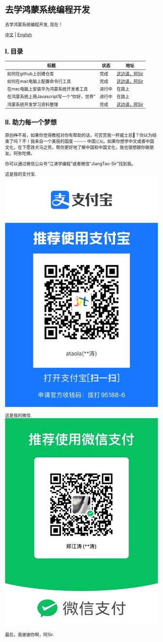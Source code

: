 # 去学鸿蒙系统编程开发
去学鸿蒙系统编程开发, 现在！

[中文](./README-cn.md) | [English](./README.md)

## I. 目录

|  标题   | 状态  | 地址 |
|  ----  | ----  | ----  |
| 如何在github上创建仓库| 完成  | [这边请，阿Sir](https://mp.weixin.qq.com/s/SRTZNAoVqcit-QCsAHFAfA) |
| 如何在mac电脑上配置命令行工具  | 完成  | [这边请，阿Sir](https://mp.weixin.qq.com/s/BBsY_saRW2F1BhX2fktjzw) |
| 在mac电脑上安装华为鸿蒙系统开发者工具  | 进行中  | 在路上 |
| 在鸿蒙系统上用Javascript写一个“你好，世界” | 进行中  | 在路上 |
| 鸿蒙系统开发学习资料整理| 完成  | [这边请，阿Sir](https://mp.weixin.qq.com/s?__biz=MzIxNzI2ODMyMA==&mid=2651292295&idx=1&sn=80907e629c53e26ee1e07b9dde444e49&chksm=8c0f4b88bb78c29e6a51617bd87dea925529d18aed547816d45f909969d58cfcec06dc9c8622#rd) |


## II. 助力每一个梦想

原创~~作~~不易，如果你觉得教程对你有帮助的话，可否赏我一杯威士忌🥃？你以为结束了吗？不！我来自一个美丽的国度 ------ 中国🇨🇳。如果你想学中文或者中国文化，在下愿效犬马之劳，帮你更好地了解中国和中国文化，我也很想跟你做朋友。阿弥陀佛。

你可以通过微信公众号“江涛学编程”或者微信“JiangTao-Sir”找到我。

这是我的支付宝.
![支付宝](img/zfb.jpg)

这是我的微信.
![微信](img/wx.jpg)

最后，我谢谢你啊，阿Sir.